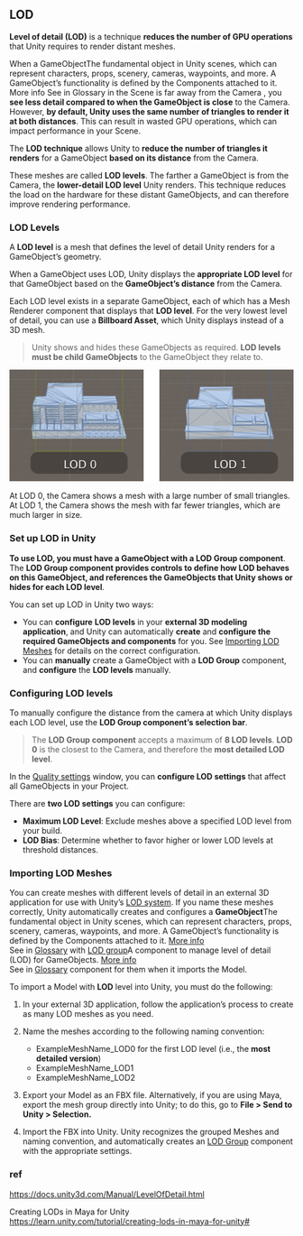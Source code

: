## LOD 
**Level of detail (LOD)** is a technique **reduces the number of GPU operations** that 
Unity requires to render distant meshes.


When a GameObjectThe fundamental object in Unity scenes, 
which can represent characters, props, scenery, cameras, waypoints, and more.
A GameObject’s functionality is defined by the Components attached to it. More info
See in Glossary in the Scene is far away from the Camera , you **see less detail compared to when the GameObject is close** to the Camera. 
However, **by default, Unity uses the same number of triangles to render it at both distances**. 
This can result in wasted GPU operations, which can impact performance in your Scene.


The **LOD technique** allows Unity to **reduce the number of triangles it renders** for a GameObject 
**based on its distance** from the Camera.

These meshes are called **LOD levels**. The farther a GameObject is from the Camera, 
the **lower-detail LOD level** Unity renders. 
This technique reduces the load on the hardware for these distant GameObjects, and can therefore improve rendering performance.


### LOD Levels
A **LOD level** is a mesh that defines the level of detail Unity renders for a GameObject’s geometry.

When a GameObject uses LOD, Unity displays the **appropriate LOD level** for that GameObject based on the **GameObject’s distance** from the Camera.

Each LOD level exists in a separate GameObject, each of which has a Mesh Renderer component that displays that **LOD level**. For the very lowest level of detail, you can use a **Billboard Asset**, which Unity displays instead of a 3D mesh.
 
> Unity shows and hides these GameObjects as required. **LOD levels** **must be child GameObjects** to the GameObject they relate to.


![](../img/LOD0Image.png)

At LOD 0, the Camera shows a mesh with a large number of small triangles. At LOD 1, the Camera shows the mesh with far fewer triangles, which are much larger in size.


### Set up LOD in Unity
**To use LOD, you must have a GameObject with a **LOD Group** component**. The **LOD Group component provides controls to define how LOD behaves on this GameObject, and references the GameObjects that Unity shows or hides for each LOD level**.

You can set up LOD in Unity two ways:

-  You can **configure** **LOD levels** in your **external 3D modeling application**, and Unity can automatically **create** and **configure the required GameObjects and components** for you. See [Importing LOD Meshes](https://docs.unity3d.com/Manual/LevelOfDetail.htmlimporting-lod-meshes.html) for details on the correct configuration.
-  You can **manually** create a GameObject with a **LOD Group** component, and **configure** the **LOD levels** manually.


### Configuring LOD levels
To manually configure the distance from the camera at which Unity displays each LOD level, use the **LOD Group component’s selection bar**.

> The **LOD Group component** accepts a maximum of **8 LOD levels**. **LOD 0** is the closest to the Camera, and therefore the **most detailed LOD level**.

In the [Quality settings](https://docs.unity3d.com/Manual/LevelOfDetail.htmlclass-QualitySettings.html) window, you can **configure LOD settings** that affect all GameObjects in your Project.

There are **two LOD settings** you can configure:

-   **Maximum LOD Level**: Exclude meshes above a specified LOD level from your build.
-   **LOD Bias**: Determine whether to favor higher or lower LOD levels at threshold distances.



### Importing LOD Meshes

You can create meshes with different levels of detail in an external 3D application for use with Unity’s [LOD system](https://docs.unity3d.com/Manual/LevelOfDetail.html). If you name these meshes correctly, Unity automatically creates and configures a **GameObject**The fundamental object in Unity scenes, which can represent characters, props, scenery, cameras, waypoints, and more. A GameObject’s functionality is defined by the Components attached to it. [More info](https://docs.unity3d.com/Manual/importing-lod-meshes.htmlclass-GameObject.html)  
See in [Glossary](https://docs.unity3d.com/Manual/importing-lod-meshes.htmlGlossary.html#GameObject) with [LOD group](https://docs.unity3d.com/Manual/class-LODGroup.html)A component to manage level of detail (LOD) for GameObjects. [More info](https://docs.unity3d.com/Manual/importing-lod-meshes.htmlclass-LODGroup.html)  
See in [Glossary](https://docs.unity3d.com/Manual/importing-lod-meshes.htmlGlossary.html#LODGroup) component for them when it imports the Model.

To import a Model with **LOD** level into Unity, you must do the following:

1.  In your external 3D application, follow the application’s process to create as many LOD meshes as you need.
    
2.  Name the meshes according to the following naming convention:
    -   ExampleMeshName\_LOD0 for the first LOD level (i.e., the **most detailed version**)
    -   ExampleMeshName\_LOD1
    -   ExampleMeshName\_LOD2
3.  Export your Model as an FBX file. Alternatively, if you are using Maya, export the mesh group directly into Unity; to do this, go to **File > Send to Unity > Selection.**
    
4.  Import the FBX into Unity. Unity recognizes the grouped Meshes and naming convention, and automatically creates an [LOD Group](https://docs.unity3d.com/Manual/class-LODGroup.html) component with the appropriate settings.



### ref
https://docs.unity3d.com/Manual/LevelOfDetail.html

Creating LODs in Maya for Unity \
https://learn.unity.com/tutorial/creating-lods-in-maya-for-unity#


